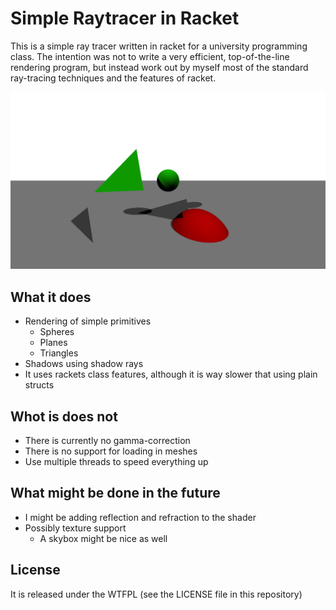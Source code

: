 # Simple Raytracer in Racket
This is a simple ray tracer written in racket for a university programming class.
The intention was not to write a very efficient, top-of-the-line rendering program,
but instead work out by myself most of the standard ray-tracing techniques and
the features of racket.

![example image](images/fhd-sample.png)

## What it does
* Rendering of simple primitives
  * Spheres
  * Planes
  * Triangles
* Shadows using shadow rays
* It uses rackets class features, although it is way slower that using plain structs

## Whot is does not
* There is currently no gamma-correction
* There is no support for loading in meshes
* Use multiple threads to speed everything up

## What might be done in the future
* I might be adding reflection and refraction to the shader
* Possibly texture support
  * A skybox might be nice as well

## License
It is released under the WTFPL (see the LICENSE file in this repository)
